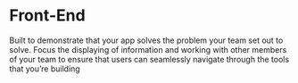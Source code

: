 # Front-End
Built to demonstrate that your app solves the problem your team set out to solve. Focus the displaying of information and working with other members of your team to ensure that users can seamlessly navigate through the tools that you’re building
